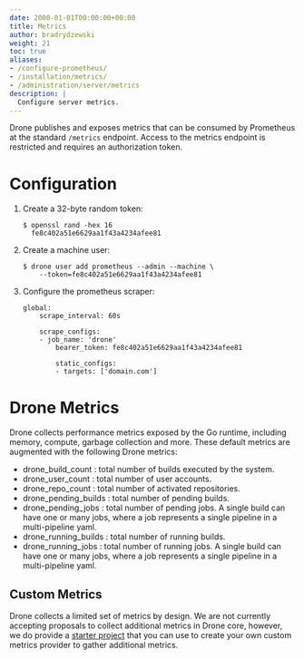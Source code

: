 ```yaml
---
date: 2000-01-01T00:00:00+00:00
title: Metrics
author: bradrydzewski
weight: 21
toc: true
aliases:
- /configure-prometheus/
- /installation/metrics/
- /administration/server/metrics
description: |
  Configure server metrics.
---
```


Drone publishes and exposes metrics that can be consumed by Prometheus at the standard `/metrics` endpoint. Access to the metrics endpoint is restricted and requires an authorization token.

# Configuration

1. Create a 32-byte random token:

    ```
    $ openssl rand -hex 16
      fe8c402a51e6629aa1f43a4234afee81
    ```

2. Create a machine user:

    ```
    $ drone user add prometheus --admin --machine \
        --token=fe8c402a51e6629aa1f43a4234afee81
    ```

3. Configure the prometheus scraper:

    ```
    global:
        scrape_interval: 60s

        scrape_configs:
        - job_name: 'drone'
            bearer_token: fe8c402a51e6629aa1f43a4234afee81

            static_configs:
            - targets: ['domain.com']
    ```

# Drone Metrics

Drone collects performance metrics exposed by the Go runtime, including memory, compute, garbage collection and more. These default metrics are augmented with the following Drone metrics:

- drone_build_count
  : total number of builds executed by the system.
- drone_user_count
  : total number of user accounts.
- drone_repo_count
  : total number of activated repositories.
- drone_pending_builds
  : total number of pending builds.
- drone_pending_jobs
  : total number of pending jobs. A single build can have one or many jobs, where a job represents a single pipeline in a multi-pipeline yaml.
- drone_running_builds
  : total number of running builds.
- drone_running_jobs
  : total number of running jobs. A single build can have one or many jobs, where a job represents a single pipeline in a multi-pipeline yaml.

## Custom Metrics

Drone collects a limited set of metrics by design. We are not currently accepting proposals to collect additional metrics in Drone core, however, we do provide a [starter project](https://github.com/drone/boilr-metrics) that you can use to create your own custom metrics provider to gather additional metrics.